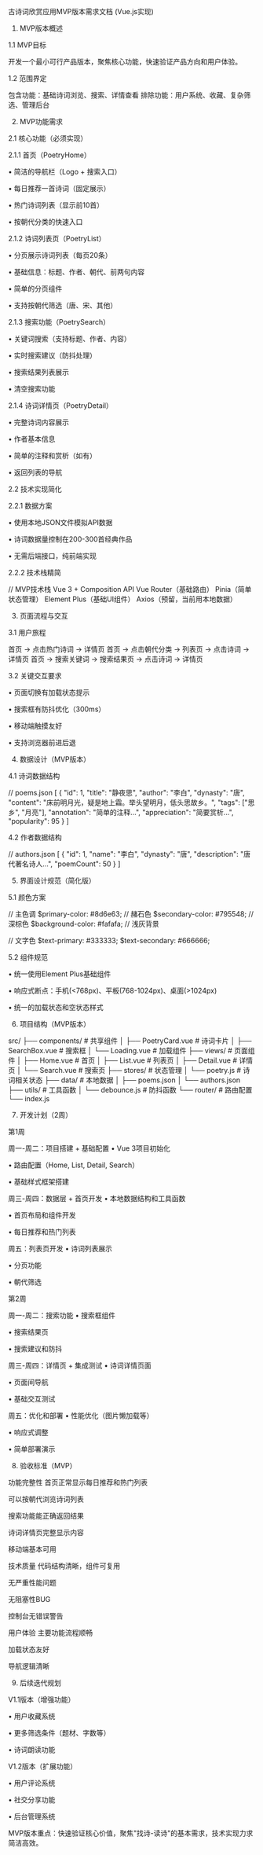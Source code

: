 古诗词欣赏应用MVP版本需求文档 (Vue.js实现)

1. MVP版本概述

1.1 MVP目标

开发一个最小可行产品版本，聚焦核心功能，快速验证产品方向和用户体验。

1.2 范围界定

包含功能：基础诗词浏览、搜索、详情查看
排除功能：用户系统、收藏、复杂筛选、管理后台

2. MVP功能需求

2.1 核心功能（必须实现）

2.1.1 首页（PoetryHome）

• 简洁的导航栏（Logo + 搜索入口）

• 每日推荐一首诗词（固定展示）

• 热门诗词列表（显示前10首）

• 按朝代分类的快速入口

2.1.2 诗词列表页（PoetryList）

• 分页展示诗词列表（每页20条）

• 基础信息：标题、作者、朝代、前两句内容

• 简单的分页组件

• 支持按朝代筛选（唐、宋、其他）

2.1.3 搜索功能（PoetrySearch）

• 关键词搜索（支持标题、作者、内容）

• 实时搜索建议（防抖处理）

• 搜索结果列表展示

• 清空搜索功能

2.1.4 诗词详情页（PoetryDetail）

• 完整诗词内容展示

• 作者基本信息

• 简单的注释和赏析（如有）

• 返回列表的导航

2.2 技术实现简化

2.2.1 数据方案

• 使用本地JSON文件模拟API数据

• 诗词数据量控制在200-300首经典作品

• 无需后端接口，纯前端实现

2.2.2 技术栈精简

// MVP技术栈
Vue 3 + Composition API
Vue Router（基础路由）
Pinia（简单状态管理）
Element Plus（基础UI组件）
Axios（预留，当前用本地数据）


3. 页面流程与交互

3.1 用户旅程


首页 → 点击热门诗词 → 详情页
首页 → 点击朝代分类 → 列表页 → 点击诗词 → 详情页
首页 → 搜索关键词 → 搜索结果页 → 点击诗词 → 详情页


3.2 关键交互要求

• 页面切换有加载状态提示

• 搜索框有防抖优化（300ms）

• 移动端触摸友好

• 支持浏览器前进后退

4. 数据设计（MVP版本）

4.1 诗词数据结构

// poems.json
[
  {
    "id": 1,
    "title": "静夜思",
    "author": "李白",
    "dynasty": "唐",
    "content": "床前明月光，疑是地上霜。举头望明月，低头思故乡。",
    "tags": ["思乡", "月亮"],
    "annotation": "简单的注释...",
    "appreciation": "简要赏析...",
    "popularity": 95
  }
]


4.2 作者数据结构

// authors.json
[
  {
    "id": 1,
    "name": "李白",
    "dynasty": "唐",
    "description": "唐代著名诗人...",
    "poemCount": 50
  }
]


5. 界面设计规范（简化版）

5.1 颜色方案

// 主色调
$primary-color: #8d6e63; // 赭石色
$secondary-color: #795548; // 深棕色
$background-color: #fafafa; // 浅灰背景

// 文字色
$text-primary: #333333;
$text-secondary: #666666;


5.2 组件规范

• 统一使用Element Plus基础组件

• 响应式断点：手机(<768px)、平板(768-1024px)、桌面(>1024px)

• 统一的加载状态和空状态样式

6. 项目结构（MVP版本）

src/
├── components/           # 共享组件
│   ├── PoetryCard.vue   # 诗词卡片
│   ├── SearchBox.vue    # 搜索框
│   └── Loading.vue      # 加载组件
├── views/               # 页面组件
│   ├── Home.vue         # 首页
│   ├── List.vue         # 列表页
│   ├── Detail.vue       # 详情页
│   └── Search.vue       # 搜索页
├── stores/              # 状态管理
│   └── poetry.js        # 诗词相关状态
├── data/                # 本地数据
│   ├── poems.json
│   └── authors.json
├── utils/               # 工具函数
│   └── debounce.js      # 防抖函数
└── router/              # 路由配置
    └── index.js


7. 开发计划（2周）

第1周

周一-周二：项目搭建 + 基础配置
• Vue 3项目初始化

• 路由配置（Home, List, Detail, Search）

• 基础样式框架搭建

周三-周四：数据层 + 首页开发
• 本地数据结构和工具函数

• 首页布局和组件开发

• 每日推荐和热门列表

周五：列表页开发
• 诗词列表展示

• 分页功能

• 朝代筛选

第2周

周一-周二：搜索功能
• 搜索框组件

• 搜索结果页

• 搜索建议和防抖

周三-周四：详情页 + 集成测试
• 诗词详情页面

• 页面间导航

• 基础交互测试

周五：优化和部署
• 性能优化（图片懒加载等）

• 响应式调整

• 简单部署演示

8. 验收标准（MVP）

功能完整性
首页正常显示每日推荐和热门列表

可以按朝代浏览诗词列表

搜索功能能正确返回结果

诗词详情页完整显示内容

移动端基本可用

技术质量
代码结构清晰，组件可复用

无严重性能问题

无阻塞性BUG

控制台无错误警告

用户体验
主要功能流程顺畅

加载状态友好

导航逻辑清晰

9. 后续迭代规划

V1.1版本（增强功能）

• 用户收藏系统

• 更多筛选条件（题材、字数等）

• 诗词朗读功能

V1.2版本（扩展功能）

• 用户评论系统

• 社交分享功能

• 后台管理系统

MVP版本重点：快速验证核心价值，聚焦"找诗-读诗"的基本需求，技术实现力求简洁高效。